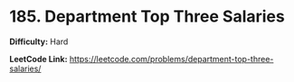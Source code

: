 # 185. Department Top Three Salaries

**Difficulty:** Hard

**LeetCode Link:** https://leetcode.com/problems/department-top-three-salaries/


